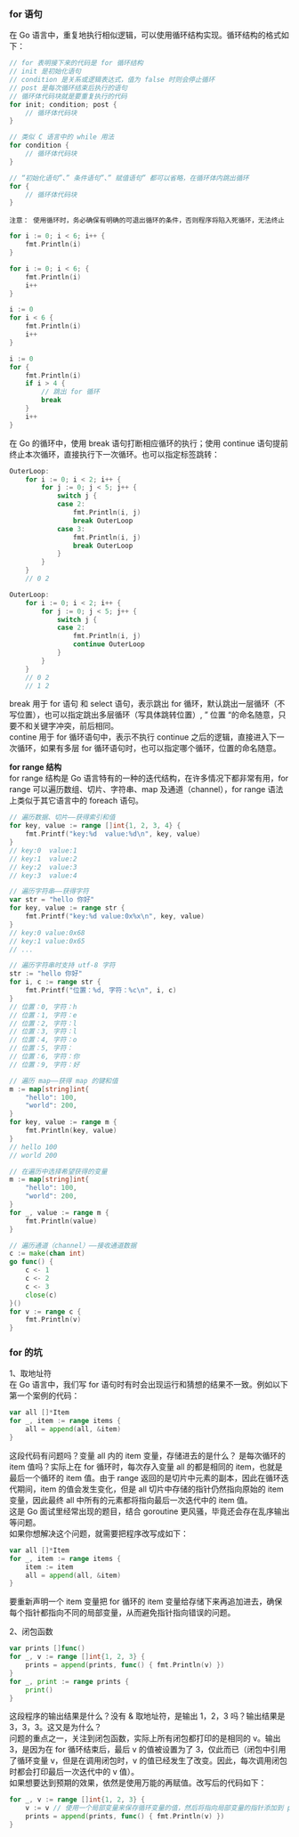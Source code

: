 
### for 语句
在 Go 语言中，重复地执行相似逻辑，可以使用循环结构实现。循环结构的格式如下：
```go
// for 表明接下来的代码是 for 循环结构
// init 是初始化语句
// condition 是关系或逻辑表达式，值为 false 时则会停止循环
// post 是每次循环结束后执行的语句
// 循环体代码块就是要重复执行的代码
for init; condition; post {
    // 循环体代码块
}

// 类似 C 语言中的 while 用法
for condition {
    // 循环体代码块
}

// “初始化语句”、” 条件语句”、” 赋值语句” 都可以省略，在循环体内跳出循环
for {
    // 循环体代码块
}
```
`注意： 使用循环时，务必确保有明确的可退出循环的条件，否则程序将陷入死循环，无法终止`
```go
for i := 0; i < 6; i++ {
    fmt.Println(i)
}

for i := 0; i < 6; {
    fmt.Println(i)
    i++
}

i := 0
for i < 6 {
    fmt.Println(i)
    i++
}

i := 0
for {
    fmt.Println(i)
    if i > 4 {
        // 跳出 for 循环
        break
    }
    i++
}
```

在 Go 的循环中，使用 break 语句打断相应循环的执行；使用 continue 语句提前终止本次循环，直接执行下一次循环。也可以指定标签跳转：  
```go
OuterLoop:
    for i := 0; i < 2; i++ {
        for j := 0; j < 5; j++ {
            switch j {
            case 2:
                fmt.Println(i, j)
                break OuterLoop
            case 3:
                fmt.Println(i, j)
                break OuterLoop
            }
        }
    }
    // 0 2

OuterLoop:
    for i := 0; i < 2; i++ {
        for j := 0; j < 5; j++ {
            switch j {
            case 2:
                fmt.Println(i, j)
                continue OuterLoop
            }
        }
    }
    // 0 2
    // 1 2
```
break 用于 for 语句 和 select 语句，表示跳出 for 循环，默认跳出一层循环（不写位置），也可以指定跳出多层循环（写具体跳转位置）, ” 位置 “的命名随意，只要不和关键字冲突，前后相同。  
contine 用于 for 循环语句中，表示不执行 continue 之后的逻辑，直接进入下一次循环，如果有多层 for 循环语句时，也可以指定哪个循环，位置的命名随意。  

**for range 结构**  
for range 结构是 Go 语言特有的一种的迭代结构，在许多情况下都非常有用，for range 可以遍历数组、切片、字符串、map 及通道（channel），for range 语法上类似于其它语言中的 foreach 语句。
```go
// 遍历数据、切片——获得索引和值
for key, value := range []int{1, 2, 3, 4} {
    fmt.Printf("key:%d  value:%d\n", key, value)
}
// key:0  value:1
// key:1  value:2
// key:2  value:3
// key:3  value:4

// 遍历字符串——获得字符
var str = "hello 你好"
for key, value := range str {
    fmt.Printf("key:%d value:0x%x\n", key, value)
}
// key:0 value:0x68
// key:1 value:0x65
// ...

// 遍历字符串时支持 utf-8 字符
str := "hello 你好"
for i, c := range str {
    fmt.Printf("位置：%d, 字符：%c\n", i, c)
}
// 位置：0, 字符：h
// 位置：1, 字符：e
// 位置：2, 字符：l
// 位置：3, 字符：l
// 位置：4, 字符：o
// 位置：5, 字符： 
// 位置：6, 字符：你
// 位置：9, 字符：好

// 遍历 map——获得 map 的键和值
m := map[string]int{
    "hello": 100,
    "world": 200,
}
for key, value := range m {
    fmt.Println(key, value)
}
// hello 100
// world 200

// 在遍历中选择希望获得的变量
m := map[string]int{
    "hello": 100,
    "world": 200,
}
for _, value := range m {
    fmt.Println(value)
}

// 遍历通道（channel）——接收通道数据
c := make(chan int)
go func() {
    c <- 1
    c <- 2
    c <- 3
    close(c)
}()
for v := range c {
    fmt.Println(v)
}
```

### for 的坑
1、取地址符  
在 Go 语言中，我们写 for 语句时有时会出现运行和猜想的结果不一致。例如以下第一个案例的代码：
```go
var all []*Item
for _, item := range items {
	all = append(all, &item)
}
```
这段代码有问题吗？变量 all 内的 item 变量，存储进去的是什么？ 是每次循环的 item 值吗？实际上在 for 循环时，每次存入变量 all 的都是相同的 item，也就是最后一个循环的 item 值。由于 range 返回的是切片中元素的副本，因此在循环迭代期间，item 的值会发生变化，但是 all 切片中存储的指针仍然指向原始的 item 变量，因此最终 all 中所有的元素都将指向最后一次迭代中的 item 值。  
这是 Go 面试里经常出现的题目，结合 goroutine 更风骚，毕竟还会存在乱序输出等问题。  
如果你想解决这个问题，就需要把程序改写成如下：
```go
var all []*Item
for _, item := range items {
	item := item
	all = append(all, &item)
}
```
要重新声明一个 item 变量把 for 循环的 item 变量给存储下来再追加进去，确保每个指针都指向不同的局部变量，从而避免指针指向错误的问题。

2、闭包函数  
```go
var prints []func()
for _, v := range []int{1, 2, 3} {
	prints = append(prints, func() { fmt.Println(v) })
}
for _, print := range prints {
	print()
}
```
这段程序的输出结果是什么？没有 & 取地址符，是输出 1，2，3 吗？输出结果是 3，3，3。这又是为什么？  
问题的重点之一，关注到闭包函数，实际上所有闭包都打印的是相同的 v。输出 3，是因为在 for 循环结束后，最后 v 的值被设置为了 3，仅此而已（闭包中引用了循环变量 v，但是在调用闭包时，v 的值已经发生了改变。因此，每次调用闭包时都会打印最后一次迭代中的 v 值）。  
如果想要达到预期的效果，依然是使用万能的再赋值。改写后的代码如下：
```go
for _, v := range []int{1, 2, 3} {
    v := v // 使用一个局部变量来保存循环变量的值，然后将指向局部变量的指针添加到 prints 切片中
    prints = append(prints, func() { fmt.Println(v) })
}
```